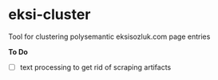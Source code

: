 # eksi-cluster
Tool for clustering polysemantic eksisozluk.com page entries

**To Do**

- [ ] text processing to get rid of scraping artifacts

